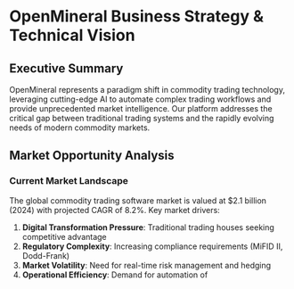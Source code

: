 
# OpenMineral Business Strategy & Technical Vision

## Executive Summary

OpenMineral represents a paradigm shift in commodity trading technology, leveraging cutting-edge AI to automate complex trading workflows and provide unprecedented market intelligence. Our platform addresses the critical gap between traditional trading systems and the rapidly evolving needs of modern commodity markets.

## Market Opportunity Analysis

### Current Market Landscape

The global commodity trading software market is valued at $2.1 billion (2024) with projected CAGR of 8.2%. Key market drivers:

1. **Digital Transformation Pressure**: Traditional trading houses seeking competitive advantage
2. **Regulatory Complexity**: Increasing compliance requirements (MiFID II, Dodd-Frank)
3. **Market Volatility**: Need for real-time risk management and hedging
4. **Operational Efficiency**: Demand for automation of